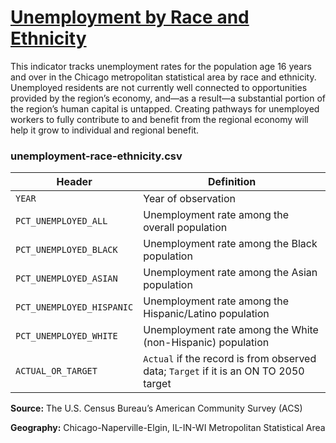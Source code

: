 # [Unemployment by Race and Ethnicity](https://www.cmap.illinois.gov/2050/indicators/unemployment-race-ethnicity)

This indicator tracks unemployment rates for the population age 16 years and over in the Chicago metropolitan statistical area by race and ethnicity. Unemployed residents are not currently well connected to opportunities provided by the region’s economy, and—as a result—a substantial portion of the region’s human capital is untapped. Creating pathways for unemployed workers to fully contribute to and benefit from the regional economy will help it grow to individual and regional benefit.

### unemployment-race-ethnicity.csv

Header | Definition
-------|-----------
`YEAR` | Year of observation
`PCT_UNEMPLOYED_ALL` | Unemployment rate among the overall population
`PCT_UNEMPLOYED_BLACK` | Unemployment rate among the Black population
`PCT_UNEMPLOYED_ASIAN` | Unemployment rate among the Asian population
`PCT_UNEMPLOYED_HISPANIC` | Unemployment rate among the Hispanic/Latino population
`PCT_UNEMPLOYED_WHITE` | Unemployment rate among the White (non-Hispanic) population
`ACTUAL_OR_TARGET` | `Actual` if the record is from observed data; `Target` if it is an ON TO 2050 target

**Source:** The U.S. Census Bureau’s American Community Survey (ACS)

**Geography:** Chicago-Naperville-Elgin, IL-IN-WI Metropolitan Statistical Area
